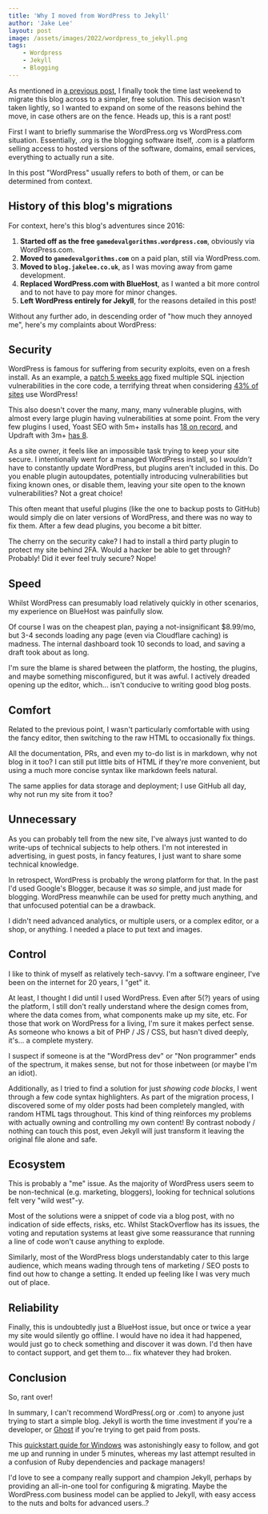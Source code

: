 ```yaml
---
title: 'Why I moved from WordPress to Jekyll'
author: 'Jake Lee'
layout: post
image: /assets/images/2022/wordpress_to_jekyll.png
tags:
    - Wordpress
    - Jekyll
    - Blogging
---
```


As mentioned in [a previous post](/blog-has-moved-from-wordpress-to-jekyll), I finally took the time last weekend to migrate this blog across to a simpler, free solution. 
This decision wasn't taken lightly, so I wanted to expand on some of the reasons behind the move, in case others are on the fence. Heads up, this is a rant post!

First I want to briefly summarise the WordPress.org vs WordPress.com situation. 
Essentially, .org is the blogging software itself, .com is a platform selling access to hosted versions of the software, domains, email services, everything to actually run a site.

In this post "WordPress" usually refers to both of them, or can be determined from context.

## History of this blog's migrations
For context, here's this blog's adventures since 2016:
1. **Started off as the free `gamedevalgorithms.wordpress.com`**, obviously via WordPress.com.
2. **Moved to `gamedevalgorithms.com`** on a paid plan, still via WordPress.com.
3. **Moved to `blog.jakelee.co.uk`**, as I was moving away from game development.
4. **Replaced WordPress.com with BlueHost**, as I wanted a bit more control and to not have to pay more for minor changes.
5. **Left WordPress entirely for Jekyll**, for the reasons detailed in this post!

Without any further ado, in descending order of "how much they annoyed me", here's my complaints about WordPress:

## Security
WordPress is famous for suffering from security exploits, even on a fresh install. As an example, a [patch 5 weeks ago](https://wordpress.org/news/2022/01/wordpress-5-8-3-security-release/) fixed multiple SQL injection vulnerabilities in the core code, a terrifying threat when considering [43% of sites](https://wordpress.org/) use WordPress!

This also doesn't cover the many, many, many vulnerable plugins, with almost every large plugin having vulnerabilities at some point. From the very few plugins I used, Yoast SEO with 5m+ installs has [18 on record](https://wpscan.com/search?text=yoast), and Updraft with 3m+ [has 8](https://wpscan.com/search?text=updraft).

As a site owner, it feels like an impossible task trying to keep your site secure. I intentionally went for a managed WordPress install, so I *wouldn't* have to constantly update WordPress, but plugins aren't included in this. 
Do you enable plugin autoupdates, potentially introducing vulnerabilities but fixing known ones, or disable them, leaving your site open to the known vulnerabilities? Not a great choice!

This often meant that useful plugins (like the one to backup posts to GitHub) would simply die on later versions of WordPress, and there was no way to fix them. After a few dead plugins, you become a bit bitter.

The cherry on the security cake? I had to install a third party plugin to protect my site behind 2FA. Would a hacker be able to get through? Probably! Did it ever feel truly secure? Nope!

## Speed
Whilst WordPress can presumably load relatively quickly in other scenarios, my experience on BlueHost was painfully slow. 

Of course I was on the cheapest plan, paying a not-insignificant $8.99/mo, but 3-4 seconds loading any page (even via Cloudflare caching) is madness. The internal dashboard took 10 seconds to load, and saving a draft took about as long.

I'm sure the blame is shared between the platform, the hosting, the plugins, and maybe something misconfigured, but it was awful. I actively dreaded opening up the editor, which... isn't conducive to writing good blog posts.

## Comfort
Related to the previous point, I wasn't particularly comfortable with using the fancy editor, then switching to the raw HTML to occasionally fix things.

All the documentation, PRs, and even my to-do list is in markdown, why not blog in it too? I can still put little bits of HTML if they're more convenient, but using a much more concise syntax like markdown feels natural.

The same applies for data storage and deployment; I use GitHub all day, why not run my site from it too? 

## Unnecessary
As you can probably tell from the new site, I've always just wanted to do write-ups of technical subjects to help others. I'm not interested in advertising, in guest posts, in fancy features, I just want to share some technical knowledge.

In retrospect, WordPress is probably the wrong platform for that. In the past I'd used Google's Blogger, because it was *so* simple, and just made for blogging. WordPress meanwhile can be used for pretty much anything, and that unfocused potential can be a drawback.

I didn't need advanced analytics, or multiple users, or a complex editor, or a shop, or anything. I needed a place to put text and images. 

## Control
I like to think of myself as relatively tech-savvy. I'm a software engineer, I've been on the internet for 20 years, I "get" it.

At least, I thought I did until I used WordPress. Even after 5(?) years of using the platform, I still don't really understand where the design comes from, where the data comes from, what components make up my site, etc. For those that work on WordPress for a living, I'm sure it makes perfect sense. As someone who knows a bit of PHP / JS / CSS, but hasn't dived deeply, it's... a complete mystery. 

I suspect if someone is at the "WordPress dev" or "Non programmer" ends of the spectrum, it makes sense, but not for those inbetween (or maybe I'm an idiot).

Additionally, as I tried to find a solution for just *showing code blocks*, I went through a few code syntax highlighters. As part of the migration process, I discovered some of my older posts had been completely mangled, with random HTML tags throughout. This kind of thing reinforces my problems with actually owning and controlling my own content! By contrast nobody / nothing can touch this post, even Jekyll will just transform it leaving the original file alone and safe.

## Ecosystem 
This is probably a "me" issue. As the majority of WordPress users seem to be non-technical (e.g. marketing, bloggers), looking for technical solutions felt very "wild west"-y. 

Most of the solutions were a snippet of code via a blog post, with no indication of side effects, risks, etc. Whilst StackOverflow has its issues, the voting and reputation systems at least give some reassurance that running a line of code won't cause anything to explode. 

Similarly, most of the WordPress blogs understandably cater to this large audience, which means wading through tens of marketing / SEO posts to find out how to change a setting. It ended up feeling like I was very much out of place.

## Reliability
Finally, this is undoubtedly just a BlueHost issue, but once or twice a year my site would silently go offline. I would have no idea it had happened, would just go to check something and discover it was down. I'd then have to contact support, and get them to... fix whatever they had broken.

## Conclusion
So, rant over! 

In summary, I can't recommend WordPress(.org or .com) to anyone just trying to start a simple blog. Jekyll is worth the time investment if you're a developer, or [Ghost](https://ghost.org/) if you're trying to get paid from posts.

This [quickstart guide for Windows](https://www.kiltandcode.com/2020/04/30/how-to-create-a-blog-using-jekyll-and-github-pages-on-windows/) was astonishingly easy to follow, and got me up and running in under 5 minutes, whereas my last attempt resulted in a confusion of Ruby dependencies and package managers! 

I'd love to see a company really support and champion Jekyll, perhaps by providing an all-in-one tool for configuring & migrating. Maybe the WordPress.com business model can be applied to Jekyll, with easy access to the nuts and bolts for advanced users..?
